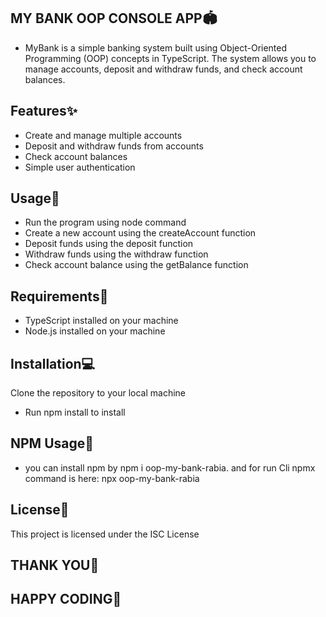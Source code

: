 ## MY BANK OOP CONSOLE APP🏟
- MyBank is a simple banking system built using Object-Oriented Programming (OOP) concepts in TypeScript. The system allows you to manage accounts, deposit and withdraw funds, and check account balances.

## Features✨
- Create and manage multiple accounts
- Deposit and withdraw funds from accounts
- Check account balances
- Simple user authentication
## Usage💖
- Run the program using node command
- Create a new account using the createAccount function
- Deposit funds using the deposit function
- Withdraw funds using the withdraw function
- Check account balance using the getBalance function
## Requirements🚀
- TypeScript installed on your machine
- Node.js installed on your machine
## Installation💻
Clone the repository to your local machine
- Run npm install to install
## NPM Usage🔗
- you can install npm by npm i oop-my-bank-rabia. and for run Cli npmx command is here: npx oop-my-bank-rabia

## License📜
This project is licensed under the ISC License

## THANK YOU🌹
## HAPPY CODING💖

